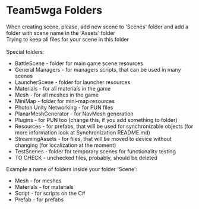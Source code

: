 # Team5wga Folders
When creating scene, please, add new scene to 'Scenes' folder and add a folder with scene name in the 'Assets' folder<br/>
Trying to keep all files for your scene in this folder<br/>
<br/>
Special folders:<br/>
* BattleScene - folder for main game scene resources
* General Managers - for managers scripts, that can be used in many scenes
* LauncherScene - folder for launcher resources
* Materials - for all materials in the game
* Mesh - for all meshes in the game
* MiniMap - folder for mini-map resources
* Photon Unity Networking - for PUN files
* PlanarMeshGenerator - for NavMesh generation
* Plugins - for PUN too (change this, if you add something to folder)
* Resources - for prefabs, that will be used for synchronizable objects (for more information look at Synchronization README.md)
* StreamingAssets - for files, that will be moved to device without changing (for localization at the moment)
* TestScenes - folder for temporary scenes for functionality testing
* TO CHECK - unchecked files, probably, should be deleted

Example a name of folders inside your folder 'Scene':
* Mesh - for meshes
* Materials - for materials
* Script - for scripts on the C#
* Prefab - for prefabs

